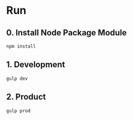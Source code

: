 # Run
## 0. Install Node Package Module
```
npm install
```

## 1. Development
```
gulp dev
```

## 2. Product
```
gulp prod
```